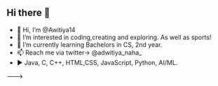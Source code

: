## Hi there 👋

<!--
**Adwitiya14/Adwitiya14** is a ✨ _special_ ✨ repository because its `README.md` (this file) appears on your GitHub profile.

Here are some ideas to get you started:

- 🔭 I’m currently working on ...
- 🌱 I’m currently learning ...
- 👯 I’m looking to collaborate on ...
- 🤔 I’m looking for help with ...
- 💬 Ask me about ...
- 📫 How to reach me: ...
- 😄 Pronouns: ...
- ⚡ Fun fact: ...
-->

- 👋 Hi, I’m @Awitiya14
- 👀 I’m interested in coding,creating and exploring. As well as sports! 
- 🌱 I’m currently learning Bachelors in CS, 2nd year.
- 📫 Reach me via twitter-> @adwitiya_naha_
- ▶ Java, C, C++, HTML,CSS, JavaScript, Python, AI/ML.

--->
